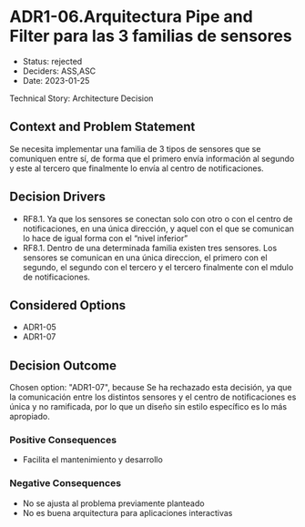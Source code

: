 # ADR1-06.Arquitectura Pipe and Filter para las 3 familias de sensores

* Status: rejected
* Deciders: ASS,ASC
* Date: 2023-01-25

Technical Story: Architecture Decision

## Context and Problem Statement

Se necesita implementar una familia de 3 tipos de sensores que se comuniquen entre sí, de forma que el primero envía información al segundo y este al tercero que finalmente lo envía al centro de notificaciones.

## Decision Drivers

* RF8.1. Ya que los sensores se conectan solo con otro o con el centro de notificaciones, en una única dirección, y aquel con el que se comunican lo hace de igual forma con el “nivel inferior”
* RF8.1. Dentro de una determinada familia existen tres sensores. Los sensores se comunican en una única direccion, el primero con el segundo, el segundo con el tercero y el tercero finalmente con el mdulo de notificaciones.

## Considered Options

* ADR1-05
* ADR1-07

## Decision Outcome

Chosen option: "ADR1-07", because Se ha rechazado esta decisión, ya que la comunicación entre los distintos sensores y el centro de notificaciones es única y no ramificada, por lo que un diseño sin estilo específico es lo más apropiado.

### Positive Consequences

* Facilita el mantenimiento y desarrollo

### Negative Consequences

* No se ajusta al problema previamente planteado
* No es buena arquitectura para aplicaciones interactivas
